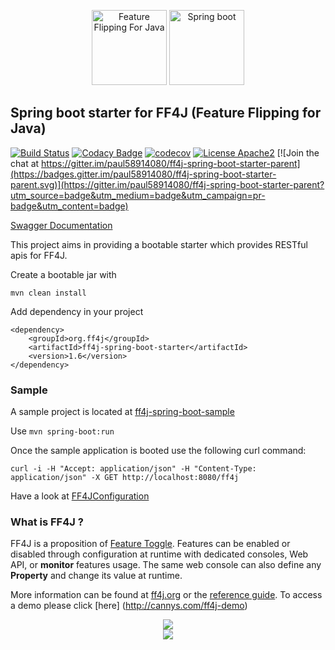 <p align="center">
<img src="https://github.com/paul58914080/ff4j-spring-boot-starter-parent/blob/master/images/ff4j.png" alt="Feature Flipping For Java" height="120px" />
<img src="https://github.com/paul58914080/ff4j-spring-boot-starter-parent/blob/master/images/spring-boot.png" alt="Spring boot" height="120px" />
</p>

## Spring boot starter for FF4J (Feature Flipping for Java)

[![Build Status](https://travis-ci.org/paul58914080/ff4j-spring-boot-starter-parent.svg?branch=master)](https://travis-ci.org/paul58914080/ff4j-spring-boot-starter-parent)  [![Codacy Badge](https://api.codacy.com/project/badge/grade/d5e9fee6aef044058f72c41a84a73e6f)](https://www.codacy.com/app/paul58914080/ff4j-spring-boot-starter-parent) [![codecov](https://codecov.io/gh/paul58914080/ff4j-spring-boot-starter-parent/branch/master/graph/badge.svg)](https://codecov.io/gh/paul58914080/ff4j-spring-boot-starter-parent) [![License Apache2](http://img.shields.io/badge/license-APACHE2-blue.svg)](https://www.apache.org/licenses/LICENSE-2.0.html) [![Join the chat at https://gitter.im/paul58914080/ff4j-spring-boot-starter-parent](https://badges.gitter.im/paul58914080/ff4j-spring-boot-starter-parent.svg)](https://gitter.im/paul58914080/ff4j-spring-boot-starter-parent?utm_source=badge&utm_medium=badge&utm_campaign=pr-badge&utm_content=badge) 

[Swagger Documentation](https://ff4j.herokuapp.com/swagger-ui.html)

This project aims in providing a bootable starter which provides RESTful apis for FF4J. 

Create a bootable jar with 

`mvn clean install`

Add dependency in your project

~~~
<dependency>
	<groupId>org.ff4j</groupId>
	<artifactId>ff4j-spring-boot-starter</artifactId>
	<version>1.6</version>
</dependency>
~~~


### Sample

A sample project is located at [ff4j-spring-boot-sample](https://github.com/paul58914080/ff4j-spring-boot-starter-parent/tree/master/ff4j-spring-boot-sample)

Use `mvn spring-boot:run`

Once the sample application is booted use the following curl command:
 
`curl -i -H "Accept: application/json" -H "Content-Type: application/json" -X GET http://localhost:8080/ff4j`

Have a look at [FF4JConfiguration](https://github.com/paul58914080/ff4j-spring-boot-starter-parent/blob/master/ff4j-spring-boot-sample/src/main/java/org/ff4j/sample/config/FF4JConfiguration.java)

### What is FF4J ?

FF4J is a proposition of [Feature Toggle](http://martinfowler.com/bliki/FeatureToggle.html). 
Features can be enabled or disabled through configuration at runtime with dedicated consoles, Web API, or __monitor__ features usage. The same web console can also define any __Property__ and change its value at runtime.

More information can be found at [ff4j.org](http://ff4j.org) or the [reference guide](https://github.com/clun/ff4j-extra/raw/master/ff4j-reference-guide-1.3.pdf). To access a demo please click [here] (http://cannys.com/ff4j-demo)

 <p align="center">
  <img src="https://raw.github.com/clun/ff4j/master/src/site/resources/images/ff4j-console.png?raw=true" />
  <br>
  <img src="https://raw.github.com/clun/ff4j/master/src/site/resources/images/stack3.png?raw=true" />
</p>
</p>
